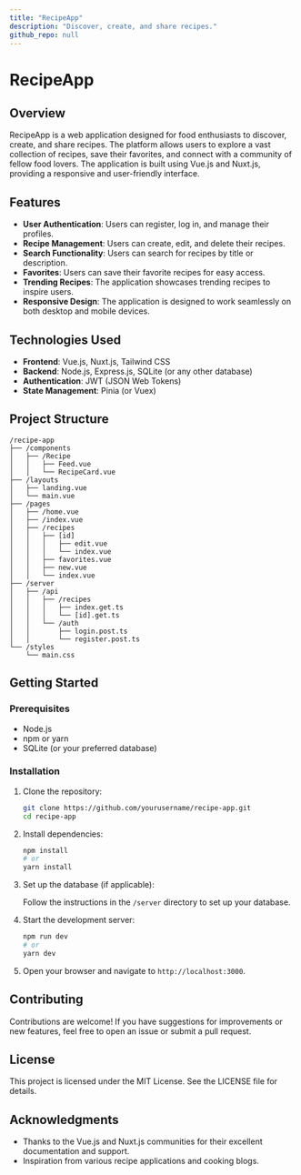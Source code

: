 ```yaml
---
title: "RecipeApp"
description: "Discover, create, and share recipes."
github_repo: null
---
```

# RecipeApp

## Overview

RecipeApp is a web application designed for food enthusiasts to discover, create, and share recipes. The platform allows users to explore a vast collection of recipes, save their favorites, and connect with a community of fellow food lovers. The application is built using Vue.js and Nuxt.js, providing a responsive and user-friendly interface.

## Features

- **User Authentication**: Users can register, log in, and manage their profiles.
- **Recipe Management**: Users can create, edit, and delete their recipes.
- **Search Functionality**: Users can search for recipes by title or description.
- **Favorites**: Users can save their favorite recipes for easy access.
- **Trending Recipes**: The application showcases trending recipes to inspire users.
- **Responsive Design**: The application is designed to work seamlessly on both desktop and mobile devices.

## Technologies Used

- **Frontend**: Vue.js, Nuxt.js, Tailwind CSS
- **Backend**: Node.js, Express.js, SQLite (or any other database)
- **Authentication**: JWT (JSON Web Tokens)
- **State Management**: Pinia (or Vuex)

## Project Structure

```
/recipe-app
├── /components
│   ├── /Recipe
│   │   ├── Feed.vue
│   │   └── RecipeCard.vue
├── /layouts
│   ├── landing.vue
│   └── main.vue
├── /pages
│   ├── /home.vue
│   ├── /index.vue
│   ├── /recipes
│   │   ├── [id]
│   │   │   ├── edit.vue
│   │   │   └── index.vue
│   │   ├── favorites.vue
│   │   ├── new.vue
│   │   └── index.vue
├── /server
│   ├── /api
│   │   ├── /recipes
│   │   │   ├── index.get.ts
│   │   │   └── [id].get.ts
│   │   └── /auth
│   │       ├── login.post.ts
│   │       └── register.post.ts
└── /styles
    └── main.css
```


## Getting Started

### Prerequisites

- Node.js
- npm or yarn
- SQLite (or your preferred database)

### Installation

1. Clone the repository:

   ```bash
   git clone https://github.com/yourusername/recipe-app.git
   cd recipe-app
   ```

2. Install dependencies:

   ```bash
   npm install
   # or
   yarn install
   ```

3. Set up the database (if applicable):

   Follow the instructions in the `/server` directory to set up your database.

4. Start the development server:

   ```bash
   npm run dev
   # or
   yarn dev
   ```

5. Open your browser and navigate to `http://localhost:3000`.

## Contributing

Contributions are welcome! If you have suggestions for improvements or new features, feel free to open an issue or submit a pull request.

## License

This project is licensed under the MIT License. See the LICENSE file for details.

## Acknowledgments

- Thanks to the Vue.js and Nuxt.js communities for their excellent documentation and support.
- Inspiration from various recipe applications and cooking blogs.